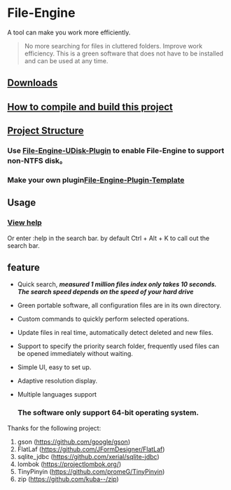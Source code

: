 # File-Engine

A tool can make you work more efficiently.

> No more searching for files in cluttered folders.
>  Improve work efficiency.
>  This is a green software that does not have to be installed and can be used at any time.

## [Downloads](https://github.com/XUANXUQAQ/File-Engine/releases/)

## [How to compile and build this project](https://github.com/XUANXUQAQ/File-Engine/blob/master/README_BUILD.md)

## [Project Structure](https://github.com/XUANXUQAQ/File-Engine/blob/master/README_PROJECT.md)

### Use [File-Engine-UDisk-Plugin](https://github.com/XUANXUQAQ/File-Engine-UDisk-Plugin) to enable File-Engine to support non-NTFS disk。

### Make your own plugin[File-Engine-Plugin-Template](https://github.com/XUANXUQAQ/File-Engine-Plugin-Template)

## Usage

### [View help](https://github.com/XUANXUQAQ/File-Engine/wiki/Usage)

Or enter :help in the search bar. by default Ctrl + Alt + K to call out the search bar.

## feature

* Quick search, ***measured 1 million files index only takes 10 seconds. The search speed depends on the speed of your hard drive***

* Green portable software, all configuration files are in its own directory.

* Custom commands to quickly perform selected operations.

* Update files in real time, automatically detect deleted and new files.

* Support to specify the priority search folder, frequently used files can be opened immediately without waiting.

* Simple UI, easy to set up.

* Adaptive resolution display.    

* Multiple languages support    
  
  ### The software only support 64-bit operating system.

Thanks for the following project:   

1. gson (https://github.com/google/gson)   
2. FlatLaf (https://github.com/JFormDesigner/FlatLaf)   
3. sqlite_jdbc (https://github.com/xerial/sqlite-jdbc)   
4. lombok (https://projectlombok.org/)   
5. TinyPinyin (https://github.com/promeG/TinyPinyin)
6. zip (https://github.com/kuba--/zip)